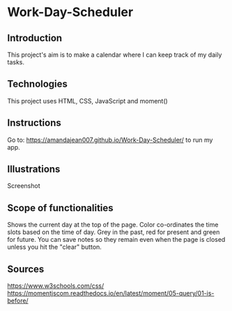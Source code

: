 # Work-Day-Scheduler

## Introduction
This project's aim is to make a calendar where I can keep track of my daily tasks.

## Technologies
This project uses HTML, CSS, JavaScript and moment()

## Instructions
Go to: https://amandajean007.github.io/Work-Day-Scheduler/ to run my app.

## Illustrations
Screenshot

## Scope of functionalities
Shows the current day at the top of the page.
Color co-ordinates the time slots based on the time of day. Grey in the past, red for present and green for future.
You can save notes so they remain even when the page is closed unless you hit the "clear" button.

## Sources
https://www.w3schools.com/css/
https://momentjscom.readthedocs.io/en/latest/moment/05-query/01-is-before/
